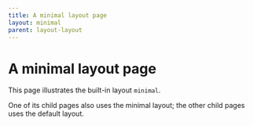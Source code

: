 ```yaml
---
title: A minimal layout page
layout: minimal
parent: layout-layout
---
```


# A minimal layout page

This page illustrates the built-in layout `minimal`.

One of its child pages also uses the minimal layout; the other child pages uses the default layout.
